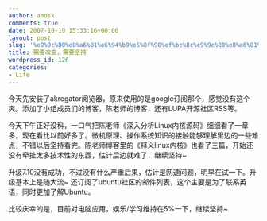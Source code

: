```yaml
---
author: amosk
comments: true
date: 2007-10-19 15:33:16+00:00
layout: post
slug: '%e9%9c%80%e8%a6%81%e6%94%b9%e5%8f%98%ef%bc%8c%e9%9c%80%e8%a6%81%e5%9d%9a%e6%8c%81'
title: 需要改变，需要坚持
wordpress_id: 126
categories:
- Life
---
```


今天先安装了akregator阅览器，原来使用的是google订阅那个，感觉没有这个爽。添加了小组成员们的博客，陈老师的博客，还有LUPA开源社区RSS等。

今天下午正好没科，一口气把陈老师《深入分析Linux内核源码》细细看了一章多，现在看比以前好多了。微机原理、操作系统知识的接触能够理解里边的一些难点，不错以后坚持看完。陈老师博客里的《释义linux内核》也看了三篇，开始还没有牵扯太多技术性的东西，估计后边就难了，继续坚持~

升级7.10没有成功，不过没有什么严重后果，估计是网速问题，明早在试一下。升级基本上是随大流~ 还订阅了ubuntu社区的邮件列表，这个主要是为了联系英语，同时更加了解Ubuntu。

比较庆幸的是，目前对电脑应用，娱乐/学习维持在5%一下，继续坚持~
